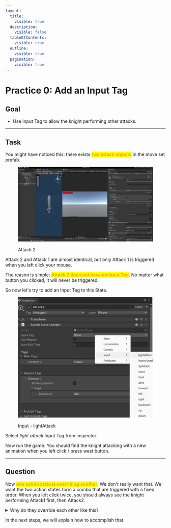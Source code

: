 ```yaml
---
layout:
  title:
    visible: true
  description:
    visible: false
  tableOfContents:
    visible: true
  outline:
    visible: true
  pagination:
    visible: true
---
```


# Practice 0: Add an Input Tag

## Goal

* Use Input Tag to allow the knight performing other attacks.

***

## Task

You might have noticed this: there exists <mark style="color:orange;">**two attack objects**</mark> in the move set prefab.

<figure><img src="../.gitbook/assets/image (29).png" alt=""><figcaption><p>Attack 2</p></figcaption></figure>

Attack 2 and Attack 1 are almost identical, but only Attack 1 is triggered when you left click your mouse.&#x20;

The reason is simple: <mark style="color:orange;">**Attack 2 does not have an Input Tag**</mark>. No matter what button you clicked, it will never be triggered.

So now let's try to add an Input Tag to this State.

<figure><img src="../.gitbook/assets/image (30).png" alt=""><figcaption><p>Input - lightAttack</p></figcaption></figure>

Select _light attack_ Input Tag from inspector.

Now run the game. You should find the knight attacking with a new animation when you left click / press west button.

***

## Question

Now <mark style="color:orange;">**one action state is overriding another**</mark>. We don't really want that. We want the two action states form a combo that are triggered with a fixed order. When you left click twice, you should always see the knight performing Attack1 first, then Attack2.&#x20;

<details>

<summary>Why do they override each other like this? </summary>

In MoveSet, the actions are checked in a fixed order, <mark style="color:orange;">from top to down</mark>.&#x20;

In this case, Attack 2 compares its Input Tag with tags in Tag Container first, and successfully grabs the Light Attack tag from it. When checking Attack 1, there is no Light Attack tag anymore and it will not be triggered.&#x20;

In short, they have different priority so Attack 2 will always be triggered before Attack 1. By dragging Attack 1 above Attack 2, you can find now it is Attack 1 which is triggered every time.&#x20;

</details>

In the next steps, we will explain how to accomplish that.

